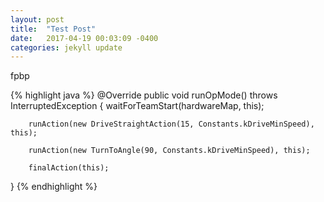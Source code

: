 ```yaml
---
layout: post
title:  "Test Post"
date:   2017-04-19 00:03:09 -0400
categories: jekyll update
---
```

fpbp

{% highlight java %}
@Override
    public void runOpMode() throws InterruptedException {
        waitForTeamStart(hardwareMap, this);

        runAction(new DriveStraightAction(15, Constants.kDriveMinSpeed), this);

        runAction(new TurnToAngle(90, Constants.kDriveMinSpeed), this);

        finalAction(this);
}
{% endhighlight %}

